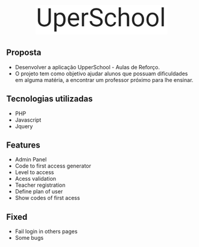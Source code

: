 <h1 align="center">
    <img alt="UperSchool" title="#UperSchool" src="img/logo.png" width="350px" />
</h1>

## Proposta
* Desenvolver a aplicação UpperSchool - Aulas de Reforço.
* O projeto tem como objetivo ajudar alunos que possuam dificuldades em alguma matéria, a encontrar um professor próximo para lhe ensinar.

## Tecnologias utilizadas
* PHP
* Javascript
* Jquery

## Features
* Admin Panel
* Code to first access generator
* Level to access
* Acess validation
* Teacher registration
* Define plan of user
* Show codes of first acess

## Fixed
* Fail login in others pages
* Some bugs
